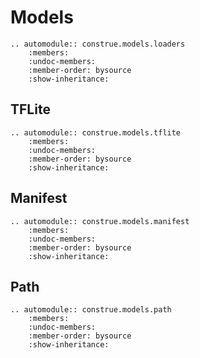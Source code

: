 # Models

```{eval-rst}
.. automodule:: construe.models.loaders
    :members:
    :undoc-members:
    :member-order: bysource
    :show-inheritance:
```

## TFLite

```{eval-rst}
.. automodule:: construe.models.tflite
    :members:
    :undoc-members:
    :member-order: bysource
    :show-inheritance:
```

## Manifest

```{eval-rst}
.. automodule:: construe.models.manifest
    :members:
    :undoc-members:
    :member-order: bysource
    :show-inheritance:
```

## Path

```{eval-rst}
.. automodule:: construe.models.path
    :members:
    :undoc-members:
    :member-order: bysource
    :show-inheritance:
```